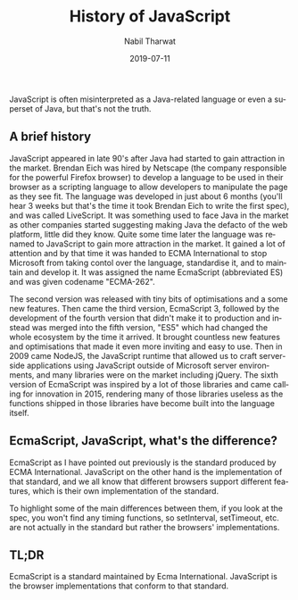 ﻿---
path: "/blog/history-of-javascript/"
date: "2019-07-11"
title: "History of JavaScript"
description: "JavaScript is one of the most popular languages to exist, but what put it in such a place?"
image: HistoryofJavaScript.png
author: "Nabil Tharwat"
length: 460
lang: "en"
ogImageName: "HistoryofJavaScript"
ogImageExtension: "png"
tags: ["JavaScript", "Front-End"]
---


JavaScript is often misinterpreted as a Java-related language or even a superset of Java, but that's not the truth.



## A brief history


JavaScript appeared in late 90's after Java had started to gain attraction in the market. Brendan Eich was hired by Netscape (the company responsible for the powerful Firefox browser) to develop a language to be used in their browser as a scripting language to allow developers to manipulate the page as they see fit. The language was developed in just about 6 months (you'll hear 3 weeks but that's the time it took Brendan Eich to write the first spec), and was called LiveScript. It was something used to face Java in the market as other companies started suggesting making Java the defacto of the web platform, little did they know. Quite some time later the language was renamed to JavaScript to gain more attraction in the market. It gained a lot of attention and by that time it was handed to ECMA International to stop Microsoft from taking contol over the language, standardise it, and to maintain and develop it. It was assigned the name EcmaScript (abbreviated ES) and was given codename "ECMA-262". 

The second version was released with tiny bits of optimisations and a some new features. Then came the third version, EcmaScript 3, followed by the development of the fourth version that didn't make it to production and instead was merged into the fifth version, "ES5" which had changed the whole ecosystem by the time it arrived. It brought countless new features and optimisations that made it even more inviting and easy to use. Then in 2009 came NodeJS, the JavaScript runtime that allowed us to craft server-side applications using JavaScript outside of Microsoft server environments, and many libraries were on the market including jQuery. The sixth version of EcmaScript was inspired by a lot of those libraries and came calling for innovation in 2015, rendering many of those libraries useless as the functions shipped in those libraries have become built into the language itself. 



## EcmaScript, JavaScript, what's the difference?


EcmaScript as I have pointed out previously is the standard produced by ECMA International. JavaScript on the other hand is the implementation of that standard, and we all know that different browsers support different features, which is their own implementation of the standard. 

To highlight some of the main differences between them, if you look at the spec, you won't find any timing functions, so setInterval, setTimeout, etc. are not actually in the standard but rather the browsers' implementations. 



## TL;DR


EcmaScript is a standard maintained by Ecma International. JavaScript is the browser implementations that conform to that standard. 